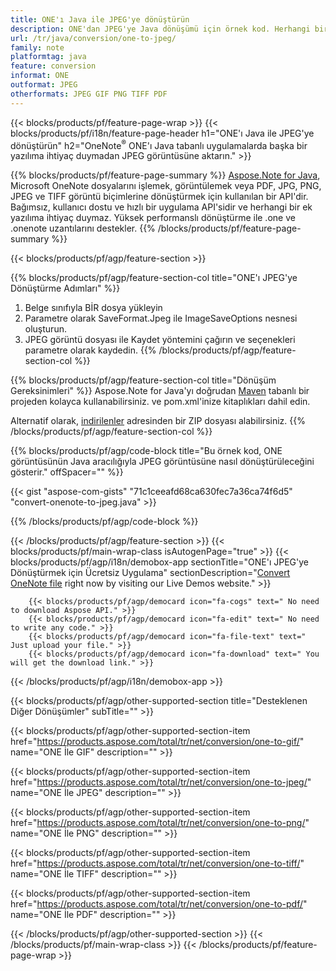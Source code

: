 ```yaml
---
title: ONE'ı Java ile JPEG'ye dönüştürün
description: ONE'dan JPEG'ye Java dönüşümü için örnek kod. Herhangi bir Java tabanlı uygulamada toplu ONE dosyalarının JPEG'ye dönüştürülmesi için API örnek kodunu kullanın. 
url: /tr/java/conversion/one-to-jpeg/
family: note
platformtag: java
feature: conversion
informat: ONE
outformat: JPEG
otherformats: JPEG GIF PNG TIFF PDF
---
```

{{< blocks/products/pf/feature-page-wrap >}}
{{< blocks/products/pf/i18n/feature-page-header h1="ONE'ı Java ile JPEG'ye dönüştürün" h2="OneNote<sup>&reg;</sup> ONE'ı Java tabanlı uygulamalarda başka bir yazılıma ihtiyaç duymadan JPEG görüntüsüne aktarın." >}}

{{% blocks/products/pf/feature-page-summary %}}
[Aspose.Note for Java](https://products.aspose.com/note/java/), Microsoft OneNote dosyalarını işlemek, görüntülemek veya PDF, JPG, PNG, JPEG ve TIFF görüntü biçimlerine dönüştürmek için kullanılan bir API'dir. Bağımsız, kullanıcı dostu ve hızlı bir uygulama API'sidir ve herhangi bir ek yazılıma ihtiyaç duymaz. Yüksek performanslı dönüştürme ile .one ve .onenote uzantılarını destekler.
{{% /blocks/products/pf/feature-page-summary  %}}

{{< blocks/products/pf/agp/feature-section >}}

{{% blocks/products/pf/agp/feature-section-col title="ONE'ı JPEG'ye Dönüştürme Adımları" %}}
1. Belge sınıfıyla BİR dosya yükleyin
2. Parametre olarak SaveFormat.Jpeg ile ImageSaveOptions nesnesi oluşturun.
3. JPEG görüntü dosyası ile Kaydet yöntemini çağırın ve seçenekleri parametre olarak kaydedin.
{{% /blocks/products/pf/agp/feature-section-col %}}

{{% blocks/products/pf/agp/feature-section-col title="Dönüşüm Gereksinimleri" %}}
Aspose.Note for Java'yı doğrudan [Maven](https://repository.aspose.com/webapp/#/artifacts/browse/tree/General/repo/com/aspose/aspose-note) tabanlı bir projeden kolayca kullanabilirsiniz. ve pom.xml'inize kitaplıkları dahil edin.

Alternatif olarak, [indirilenler](https://downloads.aspose.com/note/java) adresinden bir ZIP dosyası alabilirsiniz.
{{% /blocks/products/pf/agp/feature-section-col %}}

{{% blocks/products/pf/agp/code-block title="Bu örnek kod, ONE görüntüsünün Java aracılığıyla JPEG görüntüsüne nasıl dönüştürüleceğini gösterir." offSpacer="" %}}

{{< gist "aspose-com-gists" "71c1ceeafd68ca630fec7a36ca74f6d5" "convert-onenote-to-jpeg.java" >}}

{{% /blocks/products/pf/agp/code-block %}}

{{< /blocks/products/pf/agp/feature-section >}}
{{< blocks/products/pf/main-wrap-class isAutogenPage="true" >}}
{{< blocks/products/pf/agp/i18n/demobox-app sectionTitle="ONE'ı JPEG'ye Dönüştürmek için Ücretsiz Uygulama" sectionDescription="[Convert OneNote file](https://products.aspose.app/note/conversion/onenote-to-jpeg) right now by visiting our Live Demos website." >}}

        {{< blocks/products/pf/agp/democard icon="fa-cogs" text=" No need to download Aspose API." >}}
        {{< blocks/products/pf/agp/democard icon="fa-edit" text=" No need to write any code." >}}
        {{< blocks/products/pf/agp/democard icon="fa-file-text" text=" Just upload your file." >}}
        {{< blocks/products/pf/agp/democard icon="fa-download" text=" You will get the download link." >}}
		
{{< /blocks/products/pf/agp/i18n/demobox-app >}}

{{< blocks/products/pf/agp/other-supported-section title="Desteklenen Diğer Dönüşümler" subTitle="" >}}

{{< blocks/products/pf/agp/other-supported-section-item href="https://products.aspose.com/total/tr/net/conversion/one-to-gif/" name="ONE İle GIF" description="" >}}

{{< blocks/products/pf/agp/other-supported-section-item href="https://products.aspose.com/total/tr/net/conversion/one-to-jpeg/" name="ONE İle JPEG" description="" >}}

{{< blocks/products/pf/agp/other-supported-section-item href="https://products.aspose.com/total/tr/net/conversion/one-to-png/" name="ONE İle PNG" description="" >}}

{{< blocks/products/pf/agp/other-supported-section-item href="https://products.aspose.com/total/tr/net/conversion/one-to-tiff/" name="ONE İle TIFF" description="" >}}

{{< blocks/products/pf/agp/other-supported-section-item href="https://products.aspose.com/total/tr/net/conversion/one-to-pdf/" name="ONE İle PDF" description="" >}}



{{< /blocks/products/pf/agp/other-supported-section >}}
{{< /blocks/products/pf/main-wrap-class >}}
{{< /blocks/products/pf/feature-page-wrap >}}